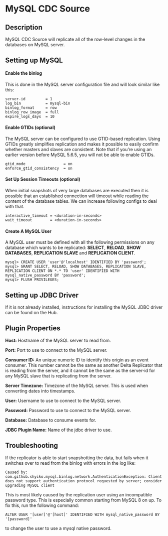 # MySQL CDC Source


Description
-----------
MySQL CDC Source will replicate all of the row-level changes in the databases on MySQL server.

Setting up MySQL
-----------
#### Enable the binlog
This is done in the MySQL server configuration file and will look similar like this:
```
server-id         = 1
log_bin           = mysql-bin
binlog_format     = row
binlog_row_image  = full
expire_logs_days  = 10
```

#### Enable GTIDs (optional)
The MySQL server can be configured to use GTID-based replication. Using GTIDs greatly simplifies replication and makes 
it possible to easily confirm whether masters and slaves are consistent. Note that if you’re using an earlier version 
before MySQL 5.6.5, you will not be able to enable GTIDs.
```
gtid_mode                 = on
enforce_gtid_consistency  = on
```

#### Set Up Session Timeouts (optional)
When initial snapshots of very large databases are executed then it is possible that an established connection will 
timeout while reading the content of the database tables. We can increase following configs to deal with that.
```
interactive_timeout = <duration-in-seconds>
wait_timeout        = <duration-in-seconds>
```

#### Create A MySQL User
A MySQL user must be defined with all the following permissions on any database which wants to be replicated:
**SELECT**, **RELOAD**, **SHOW DATABASES**, **REPLICATION SLAVE** and **REPLICATION CLIENT**.
```
mysql> CREATE USER 'user'@'localhost' IDENTIFIED BY 'password';
mysql> GRANT SELECT, RELOAD, SHOW DATABASES, REPLICATION SLAVE, REPLICATION CLIENT ON *.* TO 'user' IDENTIFIED WITH mysql_native_password BY 'password';
mysql> FLUSH PRIVILEGES;
```



Setting up JDBC Driver
-----------
If it is not already installed, instructions for installing the MySQL JDBC driver can be found on the Hub.

Plugin Properties
-----------
**Host:** Hostname of the MySQL server to read from.

**Port:** Port to use to connect to the MySQL server.

**Consumer ID:** An unique numeric ID to identify this origin as an event consumer. This number cannot be the same as 
another Delta Replicator that is reading from the server, and it cannot be the same as the server-id for any MySQL 
slave that is replicating from the server.

**Server Timezone:** Timezone of the MySQL server. This is used when converting dates into timestamps.

**User:** Username to use to connect to the MySQL server.

**Password:** Password to use to connect to the MySQL server.

**Database:** Database to consume events for.

**JDBC Plugin Name:** Name of the jdbc driver to use.

Troubleshooting
-----------
If the replicator is able to start snapshotting the data, but fails when it switches over to read from the 
binlog with errors in the log like:

```
Caused by: com.github.shyiko.mysql.binlog.network.AuthenticationException: Client does not support authentication protocol requested by server; consider upgrading MySQL client
```

This is most likely caused by the replication user using an incompatible password type. This is especially
common starting from MySQL 8 on up. To fix this, run the following command:

```
ALTER USER '[user]'@'[host]' IDENTIFIED WITH mysql_native_password BY '[password]'
```

to change the user to use a mysql native password.